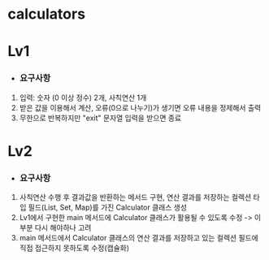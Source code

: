 # calculators

# Lv1
- ### 요구사항
1. 입력: 숫자 (0 이상 정수) 2개, 사칙연산 1개
2. 받은 값을 이용해서 계산, 오류(0으로 나누기)가
생기면 오류 내용을 정제해서 출력
3. 무한으로 반복하지만 "exit" 문자열 입력을 받으면 종료

# Lv2
- ### 요구사항
1. 사칙연산 수행 후 결과값을 반환하는 메서드 구현, 연산
결과를 저장하는 컬렉션 타입 필드(List, Set, Map)를 가진
Calculator 클래스 생성
2. Lv1에서 구현한 main 메서드에 Calculator 클래스가
활용될 수 있도록 수정 -> 이부분 다시 해야하나 고려
3. main 메서드에서 Calculator 클래스의 연산 결과를
저장하고 있는 컬렉션 필드에 직접 접근하지 못하도록 수정(캡슐화)
